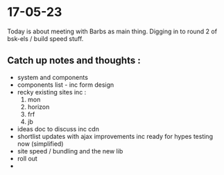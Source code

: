 # 17-05-23

Today is about meeting with Barbs as main thing. Digging in to round 2 of bsk-els / build speed stuff.

## Catch up notes and thoughts :
- system and components
- components list - inc form design
- recky existing sites inc :
  1. mon
  2. horizon
  3. frf
  4. jb
- ideas doc to discuss inc cdn
- shortlist updates with ajax improvements inc ready for hypes testing now (simplified)
- site speed / bundling and the new lib
- roll out
-
